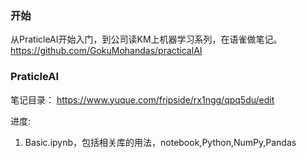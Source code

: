 
### 开始
从PraticleAI开始入门，到公司读KM上机器学习系列，在语雀做笔记。
https://github.com/GokuMohandas/practicalAI

### PraticleAI
笔记目录：
https://www.yuque.com/fripside/rx1ngg/qpq5du/edit

进度:
1. Basic.ipynb，包括相关库的用法，notebook,Python,NumPy,Pandas
